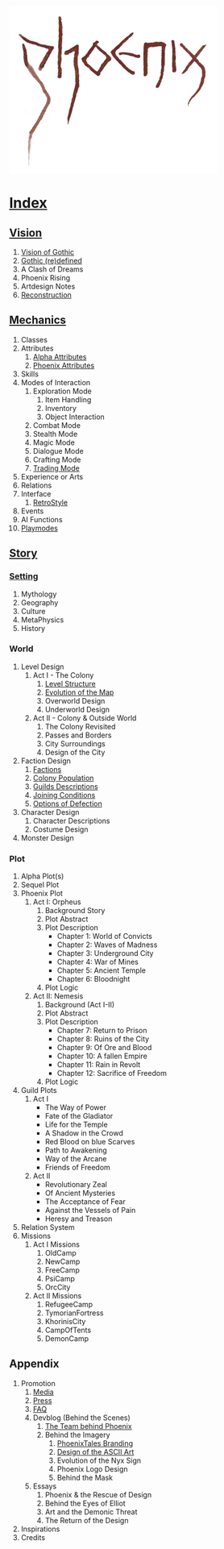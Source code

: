 <a href="/"><img src="/_img/phnx2.png"></a>

# [Index](/)

<!--1. [Introduction](/)-->
<!--About the Author-->

## [Vision](/vision/vision)

1. [Vision of Gothic](/vision/vision-of-gothic)
2. [Gothic (re)defined](/vision/gothic-defined)
3. A Clash of Dreams
4. Phoenix Rising
5. Artdesign Notes
6. [Reconstruction](/vision/reconstruction)


## [Mechanics](/mechanics/mechanics)

1. Classes
2. Attributes
	1. [Alpha Attributes](/mechanics/attributes-alpha)
	2. [Phoenix Attributes](/mechanics/attributes-phoenix)
3. Skills
4. Modes of Interaction 
	1. Exploration Mode
		1. Item Handling
		2. Inventory
		3. Object Interaction 
	2. Combat Mode
	3. Stealth Mode
	4. Magic Mode
	5. Dialogue Mode
	6. Crafting Mode
	7. [Trading Mode](/mechanics/trading)
5. Experience or Arts
6. Relations
7. Interface
	1. [RetroStyle](/mechanics/retro-style)
8. Events
9. AI Functions
10. [Playmodes](/mechanics/playmodes)


## [Story](/story/story)

### [Setting](/story/setting)

1. Mythology
2. Geography
3. Culture
4. MetaPhysics
5. History <!-- Timeline -->

### World

1. Level Design <!-- Gothic & Cosmic Horror -->
	1. Act I - The Colony
		1. [Level Structure](/story/level-structure)
		2. [Evolution of the Map](/story/map-evolution)
		3. Overworld Design
		4. Underworld Design
	2. Act II - Colony & Outside World
		1. The Colony Revisited  
		2. Passes and Borders
		3. City Surroundings
		4. Design of the City  
2. Faction Design
	1. [Factions](/story/factions/factions)
	2. [Colony Population](/story/factions/colony-population)
	3. [Guilds Descriptions](/story/factions/guilds-descriptions)
	4. [Joining Conditions](/story/factions/guilds-joining-conditions)
	5. [Options of Defection](/story/factions/options-of-defection)
3. Character Design
	1. Character Descriptions
	2. Costume Design
4. Monster Design

### Plot

1. Alpha Plot(s) <!-- including story events + guild attitudes -->
2. Sequel Plot
3. Phoenix Plot 
	1. Act I: Orpheus
		1. Background Story
		<!-- 1. The Revolt, 2. The Camps -->
		2. Plot Abstract
		3. Plot Description
			* Chapter 1: World of Convicts
			* Chapter 2: Waves of Madness
			* Chapter 3: Underground City
			* Chapter 4: War of Mines
			* Chapter 5: Ancient Temple
			* Chapter 6: Bloodnight
		4. Plot Logic
	2. Act II: Nemesis
		1. Background (Act I-II)
		2. Plot Abstract
		3. Plot Description
			* Chapter 7: Return to Prison
			* Chapter 8: Ruins of the City
			* Chapter 9: Of Ore and Blood
			* Chapter 10: A fallen Empire
			* Chapter 11: Rain in Revolt
			* Chapter 12: Sacrifice of Freedom
		4. Plot Logic
4. Guild Plots
	1. Act I 
		* The Way of Power
		* Fate of the Gladiator
		* Life for the Temple
		* A Shadow in the Crowd
		* Red Blood on blue Scarves
		* Path to Awakening
		* Way of the Arcane
		* Friends of Freedom
	2. Act II
		* Revolutionary Zeal
		* Of Ancient Mysteries
		* The Acceptance of Fear
		* Against the Vessels of Pain
		* Heresy and Treason
5. Relation System
6. Missions
	1. Act I Missions
		1. OldCamp
		2. NewCamp
		3. FreeCamp
		4. PsiCamp
		5. OrcCity
	2. Act II Missions
		1. RefugeeCamp
		2. TymorianFortress
		3. KhorinisCity
		4. CampOfTents
		5. DemonCamp


## Appendix

1. Promotion
	1. [Media](/promo/media)
	2. [Press](/promo/press)
	3. [FAQ](/promo/faq/en)
	3. Devblog (Behind the Scenes)
		1. [The Team behind Phoenix](/appendix/behind-the-scenes/team)
		2. Behind the Imagery
			1. [PhoenixTales Branding](/appendix/behind-the-scenes/team-branding)
			2. [Design of the ASCII Art](/appendix/behind-the-scenes/ascii)
			3. Evolution of the Nyx Sign
			4. Phoenix Logo Design
			5. Behind the Mask
	4. Essays
		1. Phoenix & the Rescue of Design
		2. Behind the Eyes of Elliot
		3. Art and the Demonic Threat 
		4. The Return of the Design
2. Inspirations
3. Credits


<p class="doc-pdf">
<!-- Download the Docs -->
<!-- Physical Print -->
</p>

<!--
<style>
	.header { 
		font-family: "IBM VGA 8x16"; 
  		text-transform: uppercase;
		font-size: 16px;
		margin: 0 1em 0;
		padding: 0;
		position: absolute;
	}


	@media only screen
	and (max-width : 820px) {
	
	/* HIDE HEADING due to inclusion in menu button */
		.header { display: none; }
	}
</style>
-->